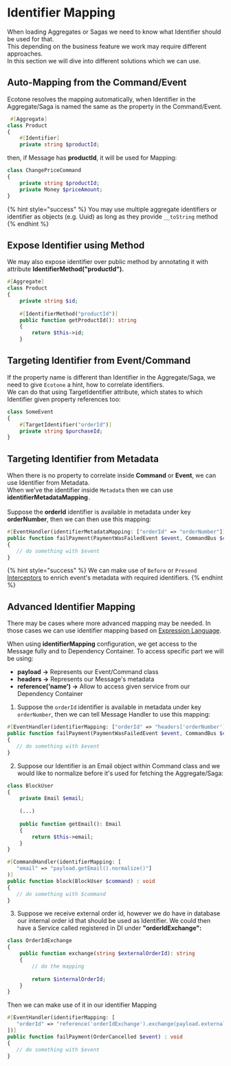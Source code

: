 # Identifier Mapping

When loading Aggregates or Sagas we need to know what Identifier should be used for that. \
This depending on the business feature we work may require different approaches. \
In this section we will dive into different solutions which we can use.

## Auto-Mapping from the Command/Event

Ecotone resolves the mapping automatically, when Identifier in the Aggregate/Saga is named the same as the property in the Command/Event.

```php
 #[Aggregate]
class Product
{
    #[Identifier]
    private string $productId;
```

then, if Message has **productId**, it will be used for Mapping:

```php
class ChangePriceCommand
{
    private string $productId;
    private Money $priceAmount;
}
```

{% hint style="success" %}
You may use multiple aggregate identifiers or identifier as objects (e.g. Uuid) as long as they provide `__toString` method
{% endhint %}

## Expose Identifier using Method

We may also expose identifier over public method by annotating it with attribute **IdentifierMethod("productId").**

```php
#[Aggregate]
class Product
{
    private string $id;
    
    #[IdentifierMethod("productId")]
    public function getProductId(): string
    {
        return $this->id;
    }
```

## Targeting Identifier from Event/Command

If the property name is different than Identifier in the Aggregate/Saga, we need to give `Ecotone` a hint, how to correlate identifiers. \
We can do that using TargetIdentifier attribute, which states to which Identifier given property references too:

```php
class SomeEvent
{
    #[TargetIdentifier("orderId")] 
    private string $purchaseId;
}
```

## Targeting Identifier from Metadata

When there is no property to correlate inside **Command** or **Event**, we can use Identifier from Metadata.\
When we've the identifier inside `Metadata` then we can use **identifierMetadataMapping**`.`\
\
Suppose the **orderId** identifier is available in metadata under key **orderNumber**, then we can then use this mapping:

```php
#[EventHandler(identifierMetadataMapping: ["orderId" => "orderNumber"])]
public function failPayment(PaymentWasFailedEvent $event, CommandBus $commandBus) : self 
{
   // do something with $event
}
```

{% hint style="success" %}
We can make use of `Before` or `Presend` [Interceptors](../extending-messaging-middlewares/interceptors.md) to enrich event's metadata with required identifiers.
{% endhint %}

## Advanced Identifier Mapping

There may be cases where more advanced mapping may be needed. In those cases we can use identifier mapping based on [Expression Language](https://symfony.com/doc/current/components/expression\_language.html).

When using **identifierMapping** configuration, we get access to the Message fully and to Dependency Container. To access specific part we will be using:

* **payload** **->** Represents our Event/Command class
* **headers ->** Represents our Message's metadata
* **reference('name') ->** Allow to access given service from our Dependency Container

1. Suppose the `orderId` identifier is available in metadata under key `orderNumber`, then we can tell Message Handler to use this mapping:

```php
#[EventHandler(identifierMapping: ["orderId" => "headers['orderNumber']"])]
public function failPayment(PaymentWasFailedEvent $event, CommandBus $commandBus) : void 
{
   // do something with $event
}
```

2. Suppose our Identifier is an Email object within Command class and we would like to normalize before it's used for fetching the Aggregate/Saga:

```php
class BlockUser
{
    private Email $email;
    
    (...)
    
    public function getEmail(): Email
    {
        return $this->email;
    }
}
```

```php
#[CommandHandler(identifierMapping: [
   "email" => "payload.getEmail().normalize()"]
)]
public function block(BlockUser $command) : void
{
   // do something with $command
}
```

3. Suppose we receive external order id, however we do have in database our internal order id that should be used as Identifier. We could then have a Service called registered in DI under **"orderIdExchange":**

```php
class OrderIdExchange
{
    public function exchange(string $externalOrderId): string
    {
        // do the mapping
        
        return $internalOrderId;
    }
}
```

Then we can make use of it in our identifier Mapping

```php
#[EventHandler(identifierMapping: [
   "orderId" => "reference('orderIdExchange').exchange(payload.externalOrderId())"
])]
public function failPayment(OrderCancelled $event) : void
{
   // do something with $event
}
```

